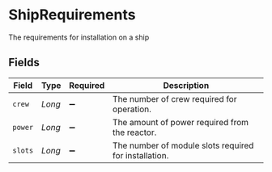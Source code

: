 # ShipRequirements

The requirements for installation on a ship


## Fields

| Field                                                 | Type                                                  | Required                                              | Description                                           |
| ----------------------------------------------------- | ----------------------------------------------------- | ----------------------------------------------------- | ----------------------------------------------------- |
| `crew`                                                | *Long*                                                | :heavy_minus_sign:                                    | The number of crew required for operation.            |
| `power`                                               | *Long*                                                | :heavy_minus_sign:                                    | The amount of power required from the reactor.        |
| `slots`                                               | *Long*                                                | :heavy_minus_sign:                                    | The number of module slots required for installation. |